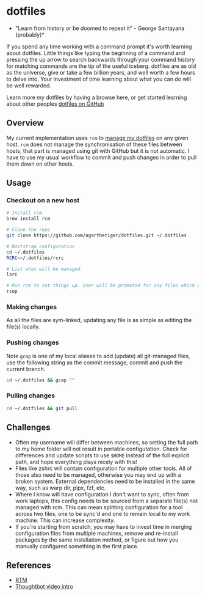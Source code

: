 # dotfiles

* "Learn from history or be doomed to repeat it" - George Santayana (probably)*

If you spend any time working with a command prompt it's worth learning about dotfiles. Little things like typing the beginning of a command and pressing the up arrow to search backwards through your command history for matching commands are the tip of the useful iceberg. dotfiles are as old as the universe, give or take a few billion years, and well worth a few hours to delve into. Your investment of time learning about what you can do will be well rewarded.

Learn more my dotfiles by having a browse here, or get started learning about other peoples [dotfiles on GitHub](https://dotfiles.github.io/)

## Overview

My current implementation uses `rcm` to [manage my dotfiles](https://thoughtbot.com/upcase/videos/manage-and-share-your-dotfiles-with-rcm) on any given host. `rcm` does not manage the synchronisation of these files between hosts, that part is managed using git with GitHub but it is not automatic. I have to use my usual workflow to commit and push changes in order to pull them down on other hosts.

## Usage

### Checkout on a new host

```sh
# Install rcm
brew install rcm

# Clone the repo
git clone https://github.com/agarthetiger/dotfiles.git ~/.dotfiles

# Bootstrap configuration
cd ~/.dotfiles
RCRC=~/.dotfiles/rcrc

# List what will be managed
lsrc

# Run rcm to set things up. User will be promoted for any files which would be overwritten.
rcup
```

### Making changes

As all the files are sym-linked, updating any file is as simple as editing the file(s) locally.

### Pushing changes

Note `gcap` is one of my local aliases to add (update) all git-managed files, use the following string as the commit message, commit and push the current branch.

```sh
cd ~/.dotfiles && gcap ""
```

### Pulling changes

```sh
cd ~/.dotfiles && git pull
```

## Challenges

* Often my username will differ between machines, so setting the full path to my home folder will not result in portable configutation. Check for differences and update scripts to use `$HOME` instead of the full explicit path, and hope everything plays nicely with this!
* Files like zshrc will contain configuration for multiple other tools. All of those also need to be managed, otherwise you may end up with a broken system. External dependencies need to be installed in the same way, such as warp dir, pipx, fzf, etc.
* Where I know will have configuration I don't want to sync, often from work laptops, this config needs to be sourced from a separate file(s) not managed with rcm. This can mean splitting configuration for a tool across two files, one to be sync'd and one to remain local to my work machine. This can increase complexity.
* If you're starting from scratch, you may have to invest time in merging configuration files from multiple machines, remove and re-install packages by the same installation method, or figure out how you manually configured something in the first place.

## References

* [RTM](https://thoughtbot.github.io/rcm/)
* [Thoughtbot video intro](https://thoughtbot.com/upcase/videos/manage-and-share-your-dotfiles-with-rcm)
